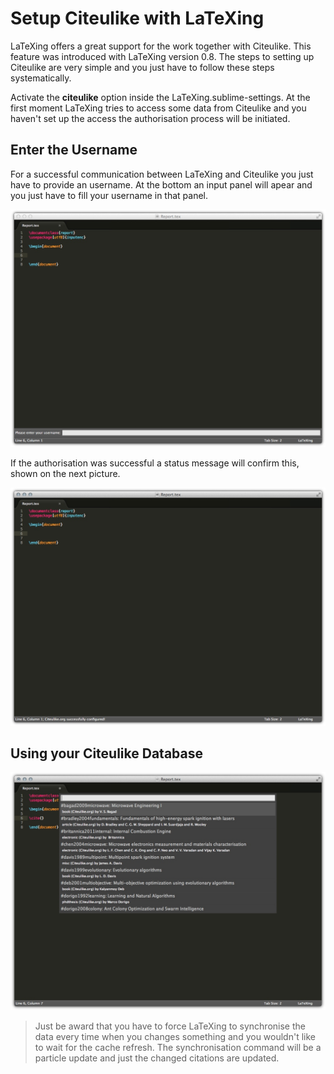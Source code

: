 # Setup Citeulike with LaTeXing

LaTeXing offers a great support for the work together with Citeulike. This
feature was introduced with LaTeXing version 0.8. The steps to setting up
Citeulike are very simple and you just have to follow these steps
systematically.

Activate the **citeulike** option inside the LaTeXing.sublime-settings. At the
first moment LaTeXing tries to access some data from Citeulike and you haven't
set up the access the authorisation process will be initiated.

## Enter the Username

For a successful communication between LaTeXing and Citeulike you just have to
provide an username. At the bottom an input panel will apear and you just have
to fill your username in that panel.

![](images/citeulike_setup_1.jpg)

If the authorisation was successful a status message will confirm this, shown
on the next picture.

![](images/citeulike_setup_2.jpg)

## Using your Citeulike Database

![](images/citeulike_setup_3.jpg)

> Just be award that you have to force LaTeXing to synchronise the data every
> time when you changes something and you wouldn't like to wait for the cache
> refresh. The synchronisation command will be a particle update and just the
> changed citations are updated.

